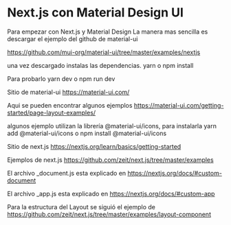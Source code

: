 # Next.js con Material Design UI

Para empezar con Next.js y Material Design La manera mas sencilla es descargar el ejemplo del github de material-ui

https://github.com/mui-org/material-ui/tree/master/examples/nextjs


una vez descargado instalas las dependencias.
yarn o npm install

Para probarlo
yarn dev o npm run dev


Sitio de material-ui
https://material-ui.com/

Aqui se pueden encontrar algunos ejemplos
https://material-ui.com/getting-started/page-layout-examples/

algunos ejemplo utilizan la librería  @material-ui/icons, para instalarla
yarn add @material-ui/icons o npm install @material-ui/icons


Sitio de next.js
https://nextjs.org/learn/basics/getting-started

Ejemplos de next.js
https://github.com/zeit/next.js/tree/master/examples


El archivo _document.js esta explicado en 
https://nextjs.org/docs/#custom-document

El archivo _app.js esta explicado en 
https://nextjs.org/docs/#custom-app


Para la estructura del Layout se siguió el ejemplo de 
https://github.com/zeit/next.js/tree/master/examples/layout-component

